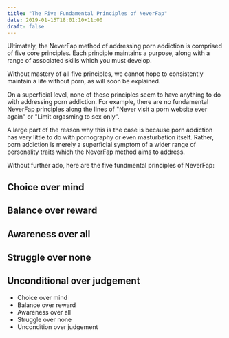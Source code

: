 ```yaml
---
title: "The Five Fundamental Principles of NeverFap"
date: 2019-01-15T18:01:10+11:00
draft: false
---
```


Ultimately, the NeverFap method of addressing porn addiction is comprised of five core principles. Each principle maintains a purpose, along with a range of associated skills which you must develop.

Without mastery of all five principles, we cannot hope to consistently maintain a life without porn, as will soon be explained. 

On a superficial level, none of these principles seem to have anything to do with addressing porn addiction. For example, there are no fundamental NeverFap principles along the lines of "Never visit a porn website ever again" or "Limit orgasming to sex only".

A large part of the reason why this is the case is because porn addiction has very little to do with pornography or even masturbation itself. Rather, porn addiction is merely a superficial symptom of a wider range of personality traits which the NeverFap method aims to address.

Without further ado, here are the five fundmental principles of NeverFap: 

## Choice over mind


## Balance over reward


## Awareness over all


## Struggle over none


## Unconditional over judgement




- Choice over mind
- Balance over reward
- Awareness over all
- Struggle over none
- Uncondition over judgement

